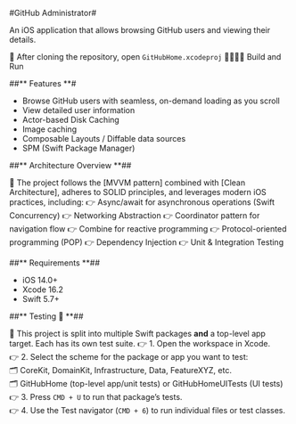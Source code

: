 #GitHub Administrator#

An iOS application that allows browsing GitHub users and viewing their details.

🚀 After cloning the repository, open `GitHubHome.xcodeproj`
🎉🎉🎉🎉 Build and Run

##** Features **#

- Browse GitHub users with seamless, on-demand loading as you scroll
- View detailed user information
- Actor-based Disk Caching
- Image caching
- Composable Layouts / Diffable data sources
- SPM (Swift Package Manager)

##** Architecture Overview **##

🚀 The project follows the [MVVM pattern] combined with [Clean Architecture], adheres to SOLID principles, and leverages modern iOS practices, including:
 👉 Async/await for asynchronous operations (Swift Concurrency)
 👉 Networking Abstraction
 👉 Coordinator pattern for navigation flow
 👉 Combine for reactive programming
 👉 Protocol-oriented programming (POP)
 👉 Dependency Injection
 👉 Unit & Integration Testing

##** Requirements **##

- iOS 14.0+
- Xcode 16.2
- Swift 5.7+

##** Testing 🧪 **##

🚀 This project is split into multiple Swift packages **and** a top-level app target. Each has its own test suite.
👉 1. Open the workspace in Xcode.  
👉 2. Select the scheme for the package or app you want to test:  
   🗂️ CoreKit, DomainKit, Infrastructure, Data, FeatureXYZ, etc.  
   🗂️ GitHubHome (top-level app/unit tests) or GitHubHomeUITests (UI tests) 
👉 3. Press `CMD + U` to run that package’s tests.  
👉 4. Use the Test navigator (`CMD + 6`) to run individual files or test classes.
